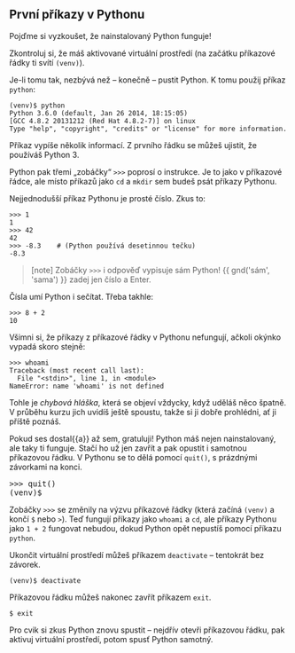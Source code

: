 ## První příkazy v Pythonu

Pojďme si vyzkoušet, že nainstalovaný Python funguje!

Zkontroluj si, že máš aktivované virtuální prostředí (na začátku příkazové
řádky ti svítí `(venv)`).

Je-li tomu tak, nezbývá než – konečně – pustit Python.
K tomu použij příkaz `python`:

``` console
(venv)$ python
Python 3.6.0 (default, Jan 26 2014, 18:15:05)
[GCC 4.8.2 20131212 (Red Hat 4.8.2-7)] on linux
Type "help", "copyright", "credits" or "license" for more information.
```

Příkaz vypíše několik informací.
Z prvního řádku se můžeš ujistit, že používáš Python 3.

Python pak třemi „zobáčky“ `>>>` poprosí o instrukce.
Je to jako v příkazové řádce, ale místo příkazů jako
`cd` a `mkdir` sem budeš psát příkazy Pythonu.

Nejjednodušší příkaz Pythonu je prosté číslo. Zkus to:

```pycon
>>> 1
1
>>> 42
42
>>> -8.3    # (Python používá desetinnou tečku)
-8.3
```

> [note]
> Zobáčky `>>>` i odpověď vypisuje sám Python!
> {{ gnd('sám', 'sama') }} zadej jen číslo a Enter.

Čísla umí Python i sečítat. Třeba takhle:

```pycon
>>> 8 + 2
10
```

Všimni si, že příkazy z příkazové řádky v Pythonu nefungují,
ačkoli okýnko vypadá skoro stejně:

```pycon
>>> whoami
Traceback (most recent call last):
  File "<stdin>", line 1, in <module>
NameError: name 'whoami' is not defined
```

Tohle je *chybová hláška*, která se objeví vždycky,
když uděláš něco špatně.
V průběhu kurzu jich uvidíš ještě spoustu,
takže si ji dobře prohlédni, ať ji příště poznáš.

Pokud ses dostal{{a}} až sem, gratuluji!
Python máš nejen nainstalovaný, ale taky ti funguje.
Stačí ho už jen zavřít a pak opustit i samotnou příkazovou řádku.
V Pythonu se to dělá pomocí `quit()`, s prázdnými závorkami na konci.

<div class="highlight"><pre>
<span class="gp">&gt;&gt;&gt;</span> quit()
<span class="gp">(venv)$</span>
</pre></div>

Zobáčky `>>>` se změnily na výzvu
příkazové řádky (která začíná `(venv)` a končí `$` nebo `>`).
Teď fungují příkazy jako `whoami` a `cd`, ale příkazy Pythonu
jako `1 + 2` fungovat nebudou, dokud Python opět nepustíš pomocí
příkazu `python`.

Ukončit virtuální prostředí můžeš příkazem `deactivate` –
tentokrát bez závorek.

```console
(venv)$ deactivate
```

Příkazovou řádku můžeš nakonec zavřít příkazem `exit`.

```console
$ exit
```

Pro cvik si zkus Python znovu spustit – nejdřív otevři příkazovou řádku,
pak aktivuj virtuální prostředí, potom spusť Python samotný.
